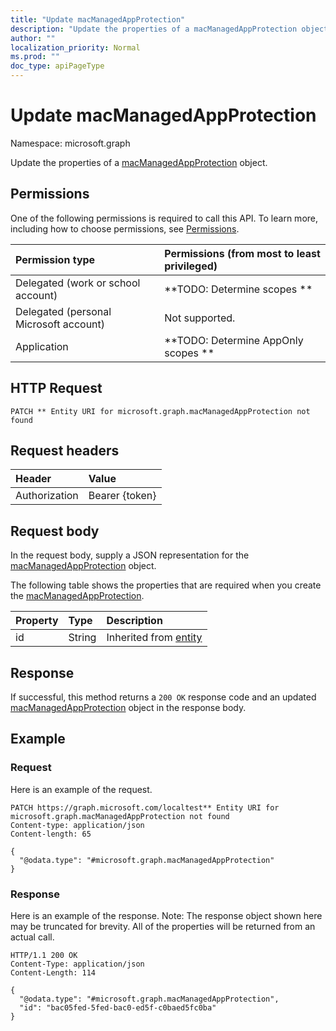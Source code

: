 ```yaml
---
title: "Update macManagedAppProtection"
description: "Update the properties of a macManagedAppProtection object."
author: ""
localization_priority: Normal
ms.prod: ""
doc_type: apiPageType
---
```


# Update macManagedAppProtection

Namespace: microsoft.graph

Update the properties of a [macManagedAppProtection](../resources/macmanagedappprotection.md) object.

## Permissions
One of the following permissions is required to call this API. To learn more, including how to choose permissions, see [Permissions](/concepts/permissions-reference.md).

|Permission type|Permissions (from most to least privileged)|
|:---|:---|
|Delegated (work or school account)|**TODO: Determine scopes **|
|Delegated (personal Microsoft account)|Not supported.|
|Application|**TODO: Determine AppOnly scopes **|

## HTTP Request
<!-- {
  "blockType": "ignored"
}
-->
``` http
PATCH ** Entity URI for microsoft.graph.macManagedAppProtection not found
```

## Request headers
|Header|Value|
|:---|:---|
|Authorization|Bearer {token}|

## Request body
In the request body, supply a JSON representation for the [macManagedAppProtection](../resources/macmanagedappprotection.md) object.

The following table shows the properties that are required when you create the [macManagedAppProtection](../resources/macmanagedappprotection.md).

|Property|Type|Description|
|:---|:---|:---|
|id|String| Inherited from [entity](../resources/entity.md)|



## Response
If successful, this method returns a `200 OK` response code and an updated [macManagedAppProtection](../resources/macmanagedappprotection.md) object in the response body.

## Example

### Request
Here is an example of the request.
<!-- {
  "blockType": "request",
  "name": "update_macmanagedappprotection"
}
-->
``` http
PATCH https://graph.microsoft.com/localtest** Entity URI for microsoft.graph.macManagedAppProtection not found
Content-type: application/json
Content-length: 65

{
  "@odata.type": "#microsoft.graph.macManagedAppProtection"
}
```

### Response
Here is an example of the response. Note: The response object shown here may be truncated for brevity. All of the properties will be returned from an actual call.
<!-- {
  "blockType": "response",
  "truncated": true
}
-->
``` http
HTTP/1.1 200 OK
Content-Type: application/json
Content-Length: 114

{
  "@odata.type": "#microsoft.graph.macManagedAppProtection",
  "id": "bac05fed-5fed-bac0-ed5f-c0baed5fc0ba"
}
```

